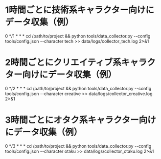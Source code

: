 # 1時間ごとに技術系キャラクター向けにデータ収集（例）
0 */1 * * * cd /path/to/project && python tools/data_collector.py --config tools/config.json --character tech >> data/logs/collector_tech.log 2>&1

# 2時間ごとにクリエイティブ系キャラクター向けにデータ収集（例）
0 */2 * * * cd /path/to/project && python tools/data_collector.py --config tools/config.json --character creative >> data/logs/collector_creative.log 2>&1

# 3時間ごとにオタク系キャラクター向けにデータ収集（例）
0 */3 * * * cd /path/to/project && python tools/data_collector.py --config tools/config.json --character otaku >> data/logs/collector_otaku.log 2>&1
